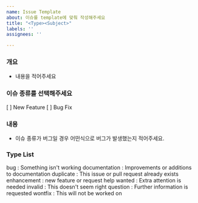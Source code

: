```yaml
---
name: Issue Template
about: 이슈를 template에 맞춰 작성해주세요
title: "<Type><Subject>"
labels: ''
assignees: ''

---
```


### 개요 ###
- 내용을 적어주세요

### 이슈 종류를 선택해주세요 ###
[ ] New Feature
[ ] Bug Fix

### 내용 ###
-  이슈 종류가 버그일 경우 어떤식으로 버그가 발생했는지 적어주세요.

### Type List ###
bug : Something isn't working
documentation : Improvements or additions to documentation
 duplicate : This issue or pull request already exists
 enhancement : new feature or request 
help wanted : Extra attention is needed
 invalid : This doesn't seem right
 question : Further information is requested
 wontfix : This will not be worked on
